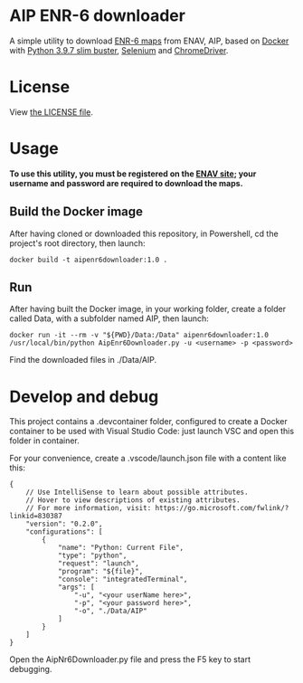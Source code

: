 # AIP ENR-6 downloader

A simple utility to download [ENR-6 maps](https://www.enav.it/enavWebPortalStatic/AIP/AIP/enr/enr6/ENR6.htm) from ENAV, AIP, based on [Docker](https://www.docker.com/) with [Python 3.9.7 slim buster](https://hub.docker.com/_/python), [Selenium](https://selenium-python.readthedocs.io/index.html) and [ChromeDriver](https://chromedriver.chromium.org/).

# License

View [the LICENSE file](LICENSE).

# Usage

**To use this utility, you must be registered on the [ENAV site](https://www.enav.it/); your username and password are required to download the maps.**

## Build the Docker image

After having cloned or downloaded this repository, in Powershell, cd the project's root directory, then launch:

    docker build -t aipenr6downloader:1.0 .

## Run

After having built the Docker image, in your working folder, create a folder called Data, with a subfolder named AIP, then launch:

    docker run -it --rm -v "${PWD}/Data:/Data" aipenr6downloader:1.0 /usr/local/bin/python AipEnr6Downloader.py -u <username> -p <password>

Find the downloaded files in ./Data/AIP.

# Develop and debug

This project contains a .devcontainer folder, configured to create a Docker container to be used with Visual Studio Code: just launch VSC and open this folder in container.

For your convenience, create a .vscode/launch.json file with a content like this:

    {
        // Use IntelliSense to learn about possible attributes.
        // Hover to view descriptions of existing attributes.
        // For more information, visit: https://go.microsoft.com/fwlink/?linkid=830387
        "version": "0.2.0",
        "configurations": [
            {
                "name": "Python: Current File",
                "type": "python",
                "request": "launch",
                "program": "${file}",
                "console": "integratedTerminal",
                "args": [
                    "-u", "<your userName here>",
                    "-p", "<your password here>",
                    "-o", "./Data/AIP"
                ]
            }
        ]
    }

Open the AipNr6Downloader.py file and press the F5 key to start debugging.
